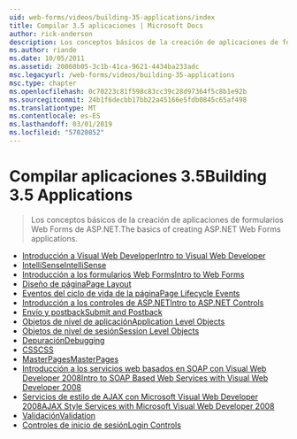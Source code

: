 ```yaml
---
uid: web-forms/videos/building-35-applications/index
title: Compilar 3.5 aplicaciones | Microsoft Docs
author: rick-anderson
description: Los conceptos básicos de la creación de aplicaciones de formularios Web Forms de ASP.NET.
ms.author: riande
ms.date: 10/05/2011
ms.assetid: 20060b05-3c1b-41ca-9621-4434ba233adc
msc.legacyurl: /web-forms/videos/building-35-applications
msc.type: chapter
ms.openlocfilehash: 0c70223c81f598c83cc39c28d97364f5c8b1e92b
ms.sourcegitcommit: 24b1f6decbb17bb22a45166e5fdb0845c65af498
ms.translationtype: MT
ms.contentlocale: es-ES
ms.lasthandoff: 03/01/2019
ms.locfileid: "57020852"
---
```

<a name="building-35-applications"></a><span data-ttu-id="feb4a-103">Compilar aplicaciones 3.5</span><span class="sxs-lookup"><span data-stu-id="feb4a-103">Building 3.5 Applications</span></span>
====================
> <span data-ttu-id="feb4a-104">Los conceptos básicos de la creación de aplicaciones de formularios Web Forms de ASP.NET.</span><span class="sxs-lookup"><span data-stu-id="feb4a-104">The basics of creating ASP.NET Web Forms applications.</span></span>


- [<span data-ttu-id="feb4a-105">Introducción a Visual Web Developer</span><span class="sxs-lookup"><span data-stu-id="feb4a-105">Intro to Visual Web Developer</span></span>](intro-to-visual-web-developer.md)
- [<span data-ttu-id="feb4a-106">IntelliSense</span><span class="sxs-lookup"><span data-stu-id="feb4a-106">IntelliSense</span></span>](intellisense.md)
- [<span data-ttu-id="feb4a-107">Introducción a los formularios Web Forms</span><span class="sxs-lookup"><span data-stu-id="feb4a-107">Intro to Web Forms</span></span>](intro-to-web-forms.md)
- [<span data-ttu-id="feb4a-108">Diseño de página</span><span class="sxs-lookup"><span data-stu-id="feb4a-108">Page Layout</span></span>](page-layout.md)
- [<span data-ttu-id="feb4a-109">Eventos del ciclo de vida de la página</span><span class="sxs-lookup"><span data-stu-id="feb4a-109">Page Lifecycle Events</span></span>](page-lifecycle-events.md)
- [<span data-ttu-id="feb4a-110">Introducción a los controles de ASP.NET</span><span class="sxs-lookup"><span data-stu-id="feb4a-110">Intro to ASP.NET Controls</span></span>](intro-to-aspnet-controls.md)
- [<span data-ttu-id="feb4a-111">Envío y postback</span><span class="sxs-lookup"><span data-stu-id="feb4a-111">Submit and Postback</span></span>](submit-and-postback.md)
- [<span data-ttu-id="feb4a-112">Objetos de nivel de aplicación</span><span class="sxs-lookup"><span data-stu-id="feb4a-112">Application Level Objects</span></span>](application-level-objects.md)
- [<span data-ttu-id="feb4a-113">Objetos de nivel de sesión</span><span class="sxs-lookup"><span data-stu-id="feb4a-113">Session Level Objects</span></span>](session-level-objects.md)
- [<span data-ttu-id="feb4a-114">Depuración</span><span class="sxs-lookup"><span data-stu-id="feb4a-114">Debugging</span></span>](debugging.md)
- [<span data-ttu-id="feb4a-115">CSS</span><span class="sxs-lookup"><span data-stu-id="feb4a-115">CSS</span></span>](css.md)
- [<span data-ttu-id="feb4a-116">MasterPages</span><span class="sxs-lookup"><span data-stu-id="feb4a-116">MasterPages</span></span>](masterpages.md)
- [<span data-ttu-id="feb4a-117">Introducción a los servicios web basados en SOAP con Visual Web Developer 2008</span><span class="sxs-lookup"><span data-stu-id="feb4a-117">Intro to SOAP Based Web Services with Visual Web Developer 2008</span></span>](an-introduction-to-soap-based-web-services-with-visual-web-developer-2008.md)
- [<span data-ttu-id="feb4a-118">Servicios de estilo de AJAX con Microsoft Visual Web Developer 2008</span><span class="sxs-lookup"><span data-stu-id="feb4a-118">AJAX Style Services with Microsoft Visual Web Developer 2008</span></span>](ajax-style-services-with-microsoft-visual-web-developer-2008.md)
- [<span data-ttu-id="feb4a-119">Validación</span><span class="sxs-lookup"><span data-stu-id="feb4a-119">Validation</span></span>](validation.md)
- [<span data-ttu-id="feb4a-120">Controles de inicio de sesión</span><span class="sxs-lookup"><span data-stu-id="feb4a-120">Login Controls</span></span>](login-controls.md)
